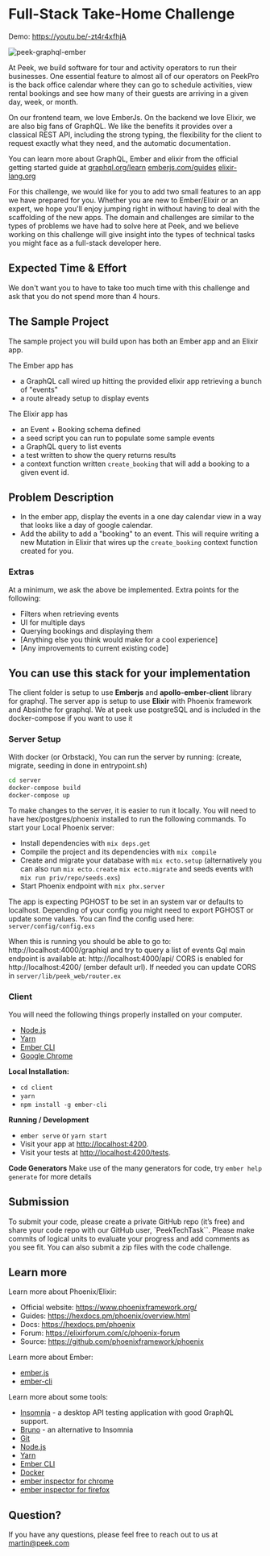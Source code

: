 # Full-Stack Take-Home Challenge

Demo: https://youtu.be/-zt4r4xfhjA

![peek-graphql-ember](https://gist.github.com/MartinBeuriot/6e208cd6645066547de9c7b96b9fad86/raw/fb812b50edc8b4d6a8644b1956239672a373175a/fs-challenge.png)

At Peek, we build software for tour and activity operators to run their businesses. One essential feature to almost all of our operators on PeekPro is the back office calendar where they can go to schedule activities, view rental bookings and see how many of their guests are arriving in a given day, week, or month.

On our frontend team, we love EmberJs. On the backend we love Elixir, we are also big fans of GraphQL. We like the benefits it provides over a classical REST API, including the strong typing, the flexibility for the client to request exactly what they need, and the automatic documentation.

You can learn more about GraphQL, Ember and elixir from the official getting started guide at
[graphql.org/learn](https://graphql.org/learn/)
[emberjs.com/guides](https://guides.emberjs.com/release/)
[elixir-lang.org](https://elixir-lang.org/)

For this challenge, we would like for you to add two small features to an app we
have prepared for you. Whether you are new to Ember/Elixir or an expert, we hope
you'll enjoy jumping right in without having to deal with the scaffolding of the
new apps. The domain and challenges are similar to the types of problems we have had to solve here at Peek, and we believe working on this challenge will give insight into the types of technical tasks you might face as a full-stack developer here.

## Expected Time & Effort

We don't want you to have to take too much time with this challenge and ask that you do not spend more than 4 hours.

## The Sample Project

The sample project you will build upon has both an Ember app and an Elixir app.

The Ember app has

- a GraphQL call wired up hitting the provided elixir app retrieving a bunch of
  "events"
- a route already setup to display events

The Elixir app has

- an Event + Booking schema defined
- a seed script you can run to populate some sample events
- a GraphQL query to list events
- a test written to show the query returns results
- a context function written `create_booking` that will add a booking to a given event id.

## Problem Description

- In the ember app, display the events in a one day calendar view in a way that looks like a day of google calendar.
- Add the ability to add a "booking" to an event. This will require writing a new Mutation in Elixir that wires up the `create_booking` context function created for you.

### Extras

At a minimum, we ask the above be implemented. Extra points for the following:

- Filters when retrieving events
- UI for multiple days
- Querying bookings and displaying them
- [Anything else you think would make for a cool experience]
- [Any improvements to current existing code]

## You can use this stack for your implementation

The client folder is setup to use **Emberjs** and **apollo-ember-client** library for graphql.
The server app is setup to use **Elixir** with Phoenix framework and Absinthe for graphql.
We at peek use postgreSQL and is included in the docker-compose if you want to use it

### Server Setup

With docker (or Orbstack), You can run the server by running:
(create, migrate, seeding in done in entrypoint.sh)

```sh
cd server
docker-compose build
docker-compose up
```

To make changes to the server, it is easier to run it locally. You will need to have hex/postgres/phoenix installed to run the following commands.
To start your Local Phoenix server:

- Install dependencies with `mix deps.get`
- Compile the project and its dependencies with `mix compile`
- Create and migrate your database with `mix ecto.setup` (alternatively you can also run `mix ecto.create` `mix ecto.migrate` and seeds events with `mix run priv/repo/seeds.exs`)
- Start Phoenix endpoint with `mix phx.server`

The app is expecting PGHOST to be set in an system var or defaults to localhost. Depending of your config you might need to export PGHOST or update some values. You can find the config used here: `server/config/config.exs`

When this is running you should be able to go to: http://localhost:4000/graphiql and try to query a list of events
Gql main endpoint is available at: http://localhost:4000/api/
CORS is enabled for http://localhost:4200/ (ember default url). If needed you can update CORS in `server/lib/peek_web/router.ex`

### Client

You will need the following things properly installed on your computer.

- [Node.js](https://nodejs.org/)
- [Yarn](https://yarnpkg.com/)
- [Ember CLI](https://ember-cli.com/)
- [Google Chrome](https://google.com/chrome/)

**Local Installation:**

- `cd client`
- `yarn`
- `npm install -g ember-cli`

**Running / Development**

- `ember serve` or `yarn start`
- Visit your app at [http://localhost:4200](http://localhost:4200).
- Visit your tests at [http://localhost:4200/tests](http://localhost:4200/tests).

**Code Generators**
Make use of the many generators for code, try `ember help generate` for more details

## Submission

To submit your code, please create a private GitHub repo (it’s free) and share your code repo with our GitHub user, `PeekTechTask``. Please make commits of logical units to evaluate your progress and add comments as you see fit.
You can also submit a zip files with the code challenge.

## Learn more

Learn more about Phoenix/Elixir:

- Official website: https://www.phoenixframework.org/
- Guides: https://hexdocs.pm/phoenix/overview.html
- Docs: https://hexdocs.pm/phoenix
- Forum: https://elixirforum.com/c/phoenix-forum
- Source: https://github.com/phoenixframework/phoenix

Learn more about Ember:

- [ember.js](https://emberjs.com/)
- [ember-cli](https://ember-cli.com/)

Learn more about some tools:

- [Insomnia](https://insomnia.rest/graphql/) - a desktop API testing application with good GraphQL support.
- [Bruno](https://www.usebruno.com/) - an alternative to Insomnia
- [Git](https://git-scm.com/)
- [Node.js](https://nodejs.org/)
- [Yarn](https://yarnpkg.com/)
- [Ember CLI](https://ember-cli.com/)
- [Docker](https://docker.com/)
- [ember inspector for chrome](https://chrome.google.com/webstore/detail/ember-inspector/bmdblncegkenkacieihfhpjfppoconhi)
- [ember inspector for firefox](https://addons.mozilla.org/en-US/firefox/addon/ember-inspector/)


## Question?

If you have any questions, please feel free to reach out to us at [martin@peek.com](mailto:martin@peek.com)
